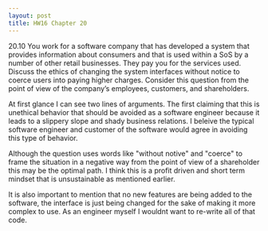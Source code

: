 ```yaml
---
layout: post
title: HW16 Chapter 20
---
```


20.10 You work for a software company that has developed a system that provides information about consumers and that is used within a SoS by a number of other retail businesses. They pay you for the services used. Discuss the ethics of changing the system interfaces without notice to coerce users into paying higher charges. Consider this question from the point of view of the company’s employees, customers, and shareholders.

At first glance I can see two lines of arguments. The first claiming that this is unethical behavior that should be avoided as a software engineer because it leads to a slippery slope and shady business relations. I beleive the typical software engineer and customer of the software would agree in avoiding this type of behavior. 

Although the question uses words like "without notive" and "coerce" to frame the situation in a negative way from the point of view of a shareholder this may be the optimal path. I think this is a profit driven and short term mindset that is unsustainable as mentioned earlier. 

It is also important to mention that no new features are being added to the software, the interface is just being changed for the sake of making it more complex to use. As an engineer myself I wouldnt want to re-write all of that code. 